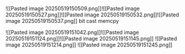 ![[Pasted image 20250519150509.png]]![[Pasted image 20250519150527.png]]![[Pasted image 20250519150532.png]]![[Pasted image 20250519150537.png]]
bit cast memcpy 

![[Pasted image 20250519151042.png]]![[Pasted image 20250519151124.png]]![[Pasted image 20250519151145.png]]
![[Pasted image 20250519151214.png]]
![[Pasted image 20250519151245.png]]